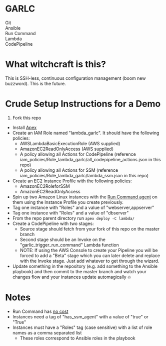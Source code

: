 # GARLC
Git  
Ansible  
Run Command  
Lambda  
CodePipeline  

# What witchcraft is this?
This is SSH-less, continuous configuration management (boom new buzzword).  This is the future.

# Crude Setup Instructions for a Demo
1. Fork this repo
* Install [Apex](https://github.com/apex/apex)
* Create an IAM Role named "lambda_garlc".  It should have the following policies:
  * AWSLambdaBasicExecutionRole (AWS supplied)
  * AmazonEC2ReadOnlyAccess (AWS supplied)
  * A policy allowing all Actions for CodePipeline (reference iam_policies/Role_lambda_garlc/all_codepipeline_actions.json in this repo)
  * A policy allowing all Actions for SSM (reference iam_policies/Role_lambda_garlc/lambda_ssm.json in this repo)
* Create an EC2 Instance Profile with the following policies:
  * AmazonEC2RoleforSSM
  * AmazonEC2ReadOnlyAccess
* Spin up two Amazon Linux instances with the [Run Command agent](http://docs.aws.amazon.com/AWSEC2/latest/UserGuide/remote-commands-prereq.html) on them using the Instance Profile you create previously.
* Tag one instance with "Roles" and a value of "webserver,appserver"
* Tag one instance with "Roles" and a value of "dbserver"
* From the repo parent directory run `apex deploy -C lambda/`
* Create a CodePipeline with two stages:
  * Source stage should fetch from your fork of this repo on the master branch
  * Second stage should be an Invoke on the "garlic_trigger_run_command" Lambda function
  * NOTE:  If using the AWS Console to create your Pipeline you will be forced to add a "Beta" stage which you can later delete and replace with the Invoke stage.  Just add whatever to get through the wizard.
* Update something in the repository (e.g. add something to the Ansible playbook) and then commit to the master branch and watch your changes flow and your instances update automagically :fire:

# Notes
* Run Command has [no cost](https://aws.amazon.com/ec2/run-command/)
* Instances need a tag of "has_ssm_agent" with a value of "true" or "True"
* Instances must have a "Roles" tag (case sensitive) with a list of role names as a comma separated list
  * These roles correspond to Ansible roles in the playbook
